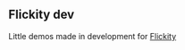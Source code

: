 ## Flickity dev

Little demos made in development for [Flickity](https://github.com/metafizzy/flickity)
